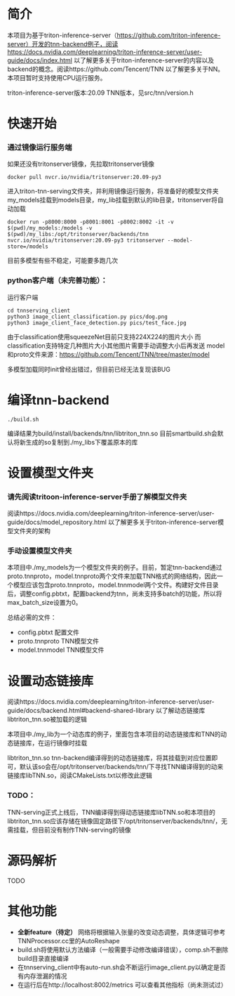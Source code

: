 # 简介

本项目为基于triton-inference-server（https://github.com/triton-inference-server）开发的tnn-backend例子，阅读https://docs.nvidia.com/deeplearning/triton-inference-server/user-guide/docs/index.html 以了解更多关于triton-inference-server的内容以及backend的概念。阅读https://github.com/Tencent/TNN 以了解更多关于NN。本项目暂时支持使用CPU运行服务。

triton-inference-server版本:20.09
TNN版本，见src/tnn/version.h

# 快速开始

### 通过镜像运行服务端

如果还没有tritonserver镜像，先拉取tritonserver镜像
```
docker pull nvcr.io/nvidia/tritonserver:20.09-py3
```

进入triton-tnn-serving文件夹，并利用镜像运行服务，将准备好的模型文件夹my_models挂载到models目录，my_lib挂载到默认的lib目录，tritonserver将自动加载
```
docker run -p8000:8000 -p8001:8001 -p8002:8002 -it -v $(pwd)/my_models:/models -v $(pwd)/my_libs:/opt/tritonserver/backends/tnn nvcr.io/nvidia/tritonserver:20.09-py3 tritonserver --model-store=/models
```
目前多模型有些不稳定，可能要多跑几次

### python客户端（未完善功能）：

运行客户端
```
cd tnnserving_client
python3 image_client_classification.py pics/dog.png
python3 image_client_face_detection.py pics/test_face.jpg
```

由于classification使用squeezeNet目前只支持224X224的图片大小
而classification支持特定几种图片大小其他图片需要手动调整大小后再发送
model和proto文件来源：https://github.com/Tencent/TNN/tree/master/model

多模型加载同时init曾经出错过，但目前已经无法复现该BUG

# 编译tnn-backend

```
./build.sh
```
编译结果为build/install/backends/tnn/libtriton_tnn.so
目前smartbuild.sh会默认将新生成的so复制到./my_libs下覆盖原本的库

# 设置模型文件夹

### 请先阅读tritoon-inference-server手册了解模型文件夹
阅读https://docs.nvidia.com/deeplearning/triton-inference-server/user-guide/docs/model_repository.html 以了解更多关于triton-inference-server模型文件夹的架构

### 手动设置模型文件夹
本项目中./my_models为一个模型文件夹的例子。目前，暂定tnn-backend通过proto.tnnproto，model.tnnproto两个文件来加载TNN格式的网络结构，因此一个模型应该包含proto.tnnproto，model.tnnmodel两个文件。构建好文件目录后，调整config.pbtxt，配置backend为tnn，尚未支持多batch的功能，所以将max_batch_size设置为0。

总结必需的文件：
- config.pbtxt 配置文件
- proto.tnnproto TNN模型文件
- model.tnnmodel TNN模型文件


# 设置动态链接库
阅读https://docs.nvidia.com/deeplearning/triton-inference-server/user-guide/docs/backend.html#backend-shared-library 以了解动态链接库libtriton_tnn.so被加载的逻辑

本项目中./my_lib为一个动态库的例子，里面包含本项目的动态链接库和TNN的动态链接库，在运行镜像时挂载

libtriton_tnn.so tnn-backend编译得到的动态链接库，将其挂载到对应位置即可，默认该so会在/opt/tritonserver/backends/tnn/下寻找TNN编译得到的动来链接库libTNN.so，阅读CMakeLists.txt以修改此逻辑
### TODO：
TNN-serving正式上线后，TNN编译得到得动态链接库libTNN.so和本项目的libtriton_tnn.so应该存储在镜像固定路径下/opt/tritonserver/backends/tnn/，无需挂载，但目前没有制作TNN-serving的镜像

# 源码解析

TODO

# 其他功能

- **全新feature（待定）** 网络将根据输入张量的改变动态调整，具体逻辑可参考TNNProcessor.cc里的AutoReshape
- build.sh将使用默认方法编译（一般需要手动修改编译错误），comp.sh不删除build目录直接编译
- 在tnnserving_client中有auto-run.sh会不断运行image_client.py以确定是否有内存泄漏的情况
- 在运行后在http://localhost:8002/metrics 可以查看其他指标（尚未测试过）